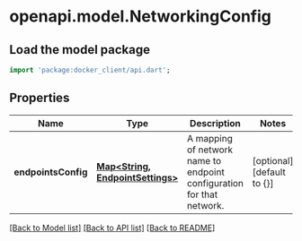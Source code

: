 # openapi.model.NetworkingConfig

## Load the model package
```dart
import 'package:docker_client/api.dart';
```

## Properties
Name | Type | Description | Notes
------------ | ------------- | ------------- | -------------
**endpointsConfig** | [**Map&lt;String, EndpointSettings&gt;**](EndpointSettings.md) | A mapping of network name to endpoint configuration for that network.  | [optional] [default to {}]

[[Back to Model list]](../README.md#documentation-for-models) [[Back to API list]](../README.md#documentation-for-api-endpoints) [[Back to README]](../README.md)


